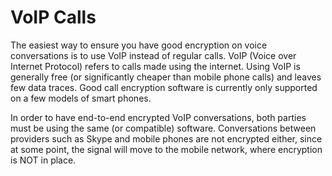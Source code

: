 [Title]: # (VoIP Calls)
[Difficulty]: # (Beginner)
[Order]: # (1)

# VoIP Calls

The easiest way to ensure you have good encryption on voice conversations is to use VoIP instead of regular calls. VoIP (Voice over Internet Protocol) refers to calls made using the internet. Using VoIP is generally free (or significantly cheaper than mobile phone calls) and leaves few data traces. Good call encryption software is currently only supported on a few models of smart phones.

In order to have end-to-end encrypted VoIP conversations, both parties must be using the same (or compatible) software. Conversations between providers such as Skype and mobile phones are not encrypted either, since at some point, the signal will move to the mobile network, where encryption is NOT in place.